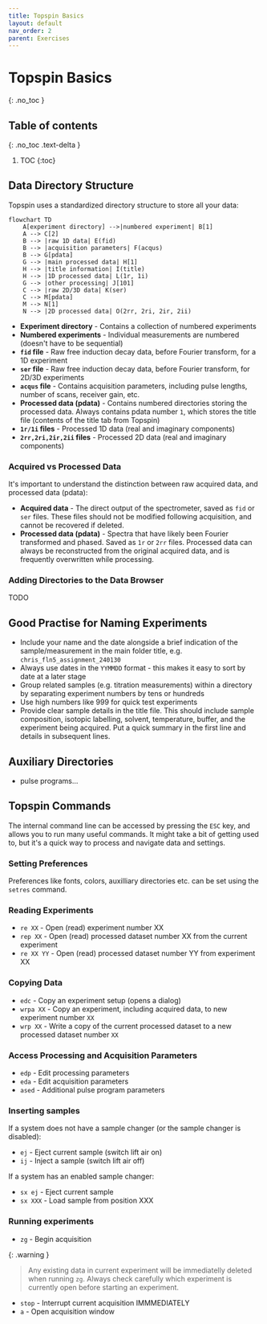 ```yaml
---
title: Topspin Basics
layout: default
nav_order: 2
parent: Exercises
---
```


# Topspin Basics
{: .no_toc }

## Table of contents
{: .no_toc .text-delta }

1. TOC
{:toc}

## Data Directory Structure

Topspin uses a standardized directory structure to store all your data:

```mermaid
flowchart TD
    A[experiment directory] -->|numbered experiment| B[1]
    A --> C[2]
    B --> |raw 1D data| E(fid)
    B --> |acquisition parameters| F(acqus)
    B --> G[pdata]
    G --> |main processed data| H[1]
    H --> |title information| I(title)
    H --> |1D processed data| L(1r, 1i)
    G --> |other processing| J[101]
    C --> |raw 2D/3D data| K(ser)
    C --> M[pdata]
    M --> N[1]
    N --> |2D processed data| O(2rr, 2ri, 2ir, 2ii)
```

- **Experiment directory** - Contains a collection of numbered experiments 
- **Numbered experiments** - Individual measurements are numbered (doesn't have to be sequential)
- **`fid` file** - Raw free induction decay data, before Fourier transform, for a 1D experiment
- **`ser` file** - Raw free induction decay data, before Fourier transform, for 2D/3D experiments
- **`acqus` file** - Contains acquisition parameters, including pulse lengths, number of scans, receiver gain, etc.
- **Processed data (pdata)** - Contains numbered directories storing the processed data. Always contains pdata number `1`, which stores the title file (contents of the title tab from Topspin)
- **`1r/1i` files** - Processed 1D data (real and imaginary components)
- **`2rr,2ri,2ir,2ii` files** - Processed 2D data (real and imaginary components)

### Acquired vs Processed Data 

It's important to understand the distinction between raw acquired data, and processed data (pdata):

- **Acquired data** - The direct output of the spectrometer, saved as `fid` or `ser` files. These files should not be modified following acquisition, and cannot be recovered if deleted.
- **Processed data (pdata)** - Spectra that have likely been Fourier transformed and phased. Saved as `1r` or `2rr` files. Processed data can always be reconstructed from the original acquired data, and is frequently overwritten while processing.

### Adding Directories to the Data Browser

TODO


## Good Practise for Naming Experiments 

- Include your name and the date alongside a brief indication of the sample/measurement in the main folder title, e.g. `chris_fln5_assignment_240130`
- Always use dates in the `YYMMDD` format - this makes it easy to sort by date at a later stage
- Group related samples (e.g. titration measurements) within a directory by separating experiment numbers by tens or hundreds
- Use high numbers like 999 for quick test experiments
- Provide clear sample details in the title file. This should include sample composition, isotopic labelling, solvent, temperature, buffer, and the experiment being acquired. Put a quick summary in the first line and details in subsequent lines.


## Auxiliary Directories 

- pulse programs...


## Topspin Commands

The internal command line can be accessed by pressing the `ESC` key, and allows you to run many useful commands. It might take a bit of getting used to, but it's a quick way to process and navigate data and settings.

### Setting Preferences 

Preferences like fonts, colors, auxilliary directories etc. can be set using the `setres` command.

### Reading Experiments 

- `re XX` - Open (read) experiment number XX
- `rep XX` - Open (read) processed dataset number XX from the current experiment
- `re XX YY` - Open (read) processed dataset number YY from experiment XX

### Copying Data

- `edc` - Copy an experiment setup (opens a dialog)
- `wrpa XX` - Copy an experiment, including acquired data, to new experiment number `XX`
- `wrp XX` - Write a copy of the current processed dataset to a new processed dataset number `XX`

### Access Processing and Acquisition Parameters

- `edp` - Edit processing parameters
- `eda` - Edit acquisition parameters 
- `ased` - Additional pulse program parameters


### Inserting samples

If a system does not have a sample changer (or the sample changer is disabled):
- `ej` - Eject current sample (switch lift air on)
- `ij` - Inject a sample (switch lift air off)

If a system has an enabled sample changer:
- `sx ej` - Eject current sample
- `sx XXX` - Load sample from position XXX

  
### Running experiments

- `zg` - Begin acquisition

{: .warning }
> Any existing data in current experiment will be immediatelly deleted when running `zg`. Always check carefully which experiment is currently open before starting an experiment.

- `stop` - Interrupt current acquisition IMMMEDIATELY
- `a` - Open acquisition window
